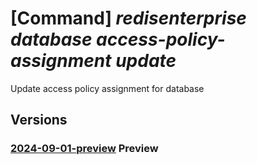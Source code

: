 # [Command] _redisenterprise database access-policy-assignment update_

Update access policy assignment for database

## Versions

### [2024-09-01-preview](/Resources/mgmt-plane/L3N1YnNjcmlwdGlvbnMve30vcmVzb3VyY2Vncm91cHMve30vcHJvdmlkZXJzL21pY3Jvc29mdC5jYWNoZS9yZWRpc2VudGVycHJpc2Uve30vZGF0YWJhc2VzL3t9L2FjY2Vzc3BvbGljeWFzc2lnbm1lbnRzL3t9/2024-09-01-preview.xml) **Preview**

<!-- mgmt-plane /subscriptions/{}/resourcegroups/{}/providers/microsoft.cache/redisenterprise/{}/databases/{}/accesspolicyassignments/{} 2024-09-01-preview -->
